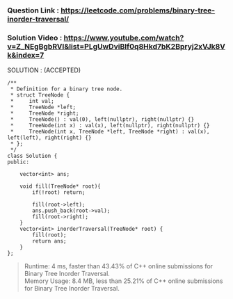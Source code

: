 ### Question Link : https://leetcode.com/problems/binary-tree-inorder-traversal/

### Solution Video : https://www.youtube.com/watch?v=Z_NEgBgbRVI&list=PLgUwDviBIf0q8Hkd7bK2Bpryj2xVJk8Vk&index=7

SOLUTION : (ACCEPTED)

```
/**
 * Definition for a binary tree node.
 * struct TreeNode {
 *     int val;
 *     TreeNode *left;
 *     TreeNode *right;
 *     TreeNode() : val(0), left(nullptr), right(nullptr) {}
 *     TreeNode(int x) : val(x), left(nullptr), right(nullptr) {}
 *     TreeNode(int x, TreeNode *left, TreeNode *right) : val(x), left(left), right(right) {}
 * };
 */
class Solution {
public:
    
    vector<int> ans;
    
    void fill(TreeNode* root){
        if(!root) return;
        
        fill(root->left);
        ans.push_back(root->val);
        fill(root->right);
    }
    vector<int> inorderTraversal(TreeNode* root) {
        fill(root);
        return ans;
    }
};
```

>Runtime: 4 ms, faster than 43.43% of C++ online submissions for Binary Tree Inorder Traversal. <br>
>Memory Usage: 8.4 MB, less than 25.21% of C++ online submissions for Binary Tree Inorder Traversal.
